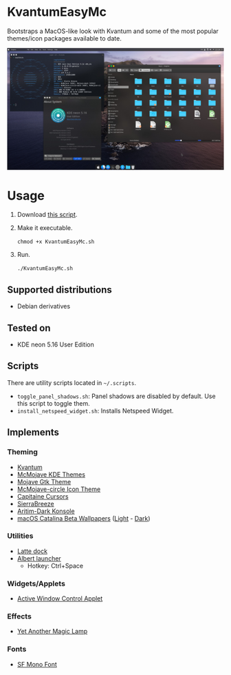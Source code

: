 # KvantumEasyMc

Bootstraps a MacOS-like look with Kvantum and some of the most popular themes/icon packages available to date.

![screenshot](images/screenshot.jpg)

# Usage

1. Download [this script](https://github.com/caglarturali/KvantumEasyMc/raw/master/KvantumEasyMc.sh).
2. Make it executable.

   `chmod +x KvantumEasyMc.sh`

3. Run.

   `./KvantumEasyMc.sh`

## Supported distributions

- Debian derivatives

## Tested on

- KDE neon 5.16 User Edition

## Scripts

There are utility scripts located in `~/.scripts`.

- `toggle_panel_shadows.sh`: Panel shadows are disabled by default. Use this script to toggle them.
- `install_netspeed_widget.sh`: Installs Netspeed Widget.

## Implements

### Theming

- [Kvantum](https://github.com/tsujan/Kvantum)
- [McMojave KDE Themes](https://github.com/vinceliuice/McMojave-kde)
- [Mojave Gtk Theme](https://github.com/vinceliuice/Mojave-gtk-theme)
- [McMojave-circle Icon Theme](https://github.com/vinceliuice/McMojave-circle)
- [Capitaine Cursors](https://github.com/keeferrourke/capitaine-cursors)
- [SierraBreeze](https://github.com/ishovkun/SierraBreeze)
- [Aritim-Dark Konsole](https://store.kde.org/p/1283010/)
- [macOS Catalina Beta Wallpapers](https://www.apple.com/macos/catalina-preview/) ([Light](http://512pixels.net/downloads/macos-wallpapers/10-15-beta-light.jpg) - [Dark](http://512pixels.net/downloads/macos-wallpapers/10-15-beta-dark.jpg))

### Utilities

- [Latte dock](https://github.com/KDE/latte-dock)
- [Albert launcher](https://github.com/albertlauncher/albert)
  - Hotkey: Ctrl+Space

### Widgets/Applets

- [Active Window Control Applet](https://store.kde.org/p/998910/)

### Effects

- [Yet Another Magic Lamp](https://github.com/zzag/kwin-effects-yet-another-magic-lamp)

### Fonts

- [SF Mono Font](https://github.com/ZulwiyozaPutra/SF-Mono-Font)
